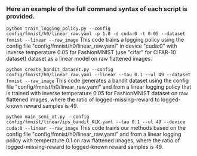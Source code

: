 ### Here an example of the full command syntax of each script is provided.

`python train_logging_policy.py --config config/fmnist/h0/linear_raw.yaml -p 1.0 -d cuda:0 -t 0.05 --dataset fmnist --linear --raw_image`
This code trains a logging policy using the config file "config/fmnist/h0/linear_raw.yaml" in device "cuda:0" with inverse temperature 0.05 for FashionMNIST (use "cifar" for CIFAR-10 dataset) dataset as a linear model on raw flattened images.

`python create_bandit_dataset.py --config config/fmnist/h0/linear_raw.yaml --linear --tau 0.1 --ul 49 --dataset fmnist --raw_image`
This code generates a bandit dataset using the config file "config/fmnist/h0/linear_raw.yaml" and from a linear logging policy that is trained with inverse temperature 0.05 for FashionMNIST dataset on raw flattened images, where the ratio of logged-missing-reward to logged-known reward samples is 49.

`python main_semi_ot.py --config config/fmnist/linear/ips_bandit_KLK.yaml --tau 0.1 --ul 49 --device cuda:0 --linear --raw_image`
This code trains our methods based on the config file "config/fmnist/h0/linear_raw.yaml" and from a linear logging policy with temperature 0.1 on raw flattened images, where the ratio of logged-missing-reward to logged-known reward samples is 49.
